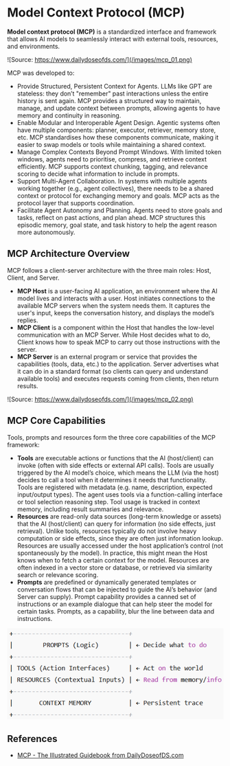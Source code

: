 # Model Context Protocol (MCP)

**Model context protocol (MCP)** is a standardized interface and framework that allows AI models to seamlessly interact with external tools, resources, and environments.

![Source: https://www.dailydoseofds.com/](/images/mcp_01.png)

MCP was developed to:
- Provide Structured, Persistent Context for Agents. LLMs like GPT are stateless: they don’t "remember" past interactions unless the entire history is sent again. MCP provides a structured way to maintain, manage, and update context between prompts, allowing agents to have memory and continuity in reasoning.
- Enable Modular and Interoperable Agent Design. Agentic systems often have multiple components: planner, executor, retriever, memory store, etc. MCP standardises how these components communicate, making it easier to swap models or tools while maintaining a shared context.
- Manage Complex Contexts Beyond Prompt Windows. With limited token windows, agents need to prioritise, compress, and retrieve context efficiently. MCP supports context chunking, tagging, and relevance scoring to decide what information to include in prompts.
- Support Multi-Agent Collaboration. In systems with multiple agents working together (e.g., agent collectives), there needs to be a shared context or protocol for exchanging memory and goals. MCP acts as the protocol layer that supports coordination.
- Facilitate Agent Autonomy and Planning. Agents need to store goals and tasks, reflect on past actions, and plan ahead. MCP structures this episodic memory, goal state, and task history to help the agent reason more autonomously.

## MCP Architecture Overview

MCP follows a client-server architecture with the three main roles: Host, Client, and Server.
- **MCP Host** is a user-facing AI application, an environment where the AI model lives and interacts with a user. Host initiates connections to the available MCP servers when the system needs them. It captures the user's input, keeps the conversation history, and displays the model’s replies.
- **MCP Client** is a component within the Host that handles the low-level communication with an MCP Server. While Host decides what to do, Client knows how to speak MCP to carry out those instructions with the server.
- **MCP Server** is an external program or service that provides the capabilities (tools, data, etc.) to the application. Server advertises what it can do in a standard format (so clients can query and understand available tools) and executes requests coming from clients, then return results.

![Source: https://www.dailydoseofds.com/](/images/mcp_02.png)

## MCP Core Capabilities

Tools, prompts and resources form the three core capabilities of the MCP framework:
- **Tools** are executable actions or functions that the AI (host/client) can invoke (often with side effects or external API calls). Tools are usually triggered by the AI model’s choice, which means the LLM (via the host) decides to call a tool when it determines it needs that functionality. Tools are registered with metadata (e.g. name, description, expected input/output types). The agent uses tools via a function-calling interface or tool selection reasoning step. Tool usage is tracked in context memory, including result summaries and relevance.
- **Resources** are read-only data sources (long-term knowledge or assets) that the AI (host/client) can query for information (no side effects, just retrieval). Unlike tools, resources typically do not involve heavy computation or side effects, since they are often just information lookup. Resources are usually accessed under the host application’s control (not spontaneously by the model). In practice, this might mean the Host knows when to fetch a certain context for the model. Resources are often indexed in a vector store or database, or retrieved via similarity search or relevance scoring.
- **Prompts** are predefined  or dynamically generated templates or conversation flows that can be injected to guide the AI’s behavior (and Server can supply). Prompt capability provides a canned set of instructions or an example dialogue that can help steer the model for certain tasks. Prompts, as a capability, blur the line between data and instructions.

![Source: none](/images/mcp_03.png)

## References
- [MCP - The Illustrated Guidebook from DailyDoseofDS.com](https://www.dailydoseofds.com/)

